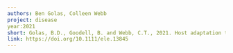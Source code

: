 ```yaml
---
authors: Ben Golas, Colleen Webb
project: disease
year:2021
short: Golas, B.D., Goodell, B. and Webb, C.T., 2021. Host adaptation to novel pathogen introduction: Predicting conditions that promote evolutionary rescue. Ecology Letters.
link: https://doi.org/10.1111/ele.13845
---
```

